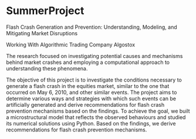 # SummerProject

Flash Crash Generation and Prevention: Understanding, Modeling, and Mitigating Market Disruptions

Working With Algorithmic Trading Company Algostox

The research focused on investigating potential causes and mechanisms behind market crashes and employing a computational approach to understanding these phenomena.

The objective of this project is to investigate the conditions necessary to generate a flash crash in the equities market, similar to the one that occurred on May 6, 2010, and other similar events. The project aims to determine various ways and strategies with which such events can be artificially generated and derive recommendations for flash crash prevention mechanisms based on the findings. To achieve the goal, we built a microstructural model that reflects the observed behaviours and studied its numerical solutions using Python. Based on the findings, we derive recommendations for flash crash prevention mechanisms.
